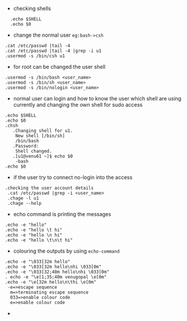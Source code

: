 * checking shells
 ```
   .echo $SHELL
   .echo $0
 ```
* change the normal user `eg:bash->csh`
 ```
 .cat /etc/passwd |tail -4
 .cat /etc/passwd |tail -4 |grep -i u1
 .usermod -s /bin/csh u1

 ```

* for root can be changed the user shell 
 ```
 .usermod -s /bin/bash <user_name>
 .usermod -s /bin/sh <user_name>
 .usermod -s /bin/nologin <user_name>
 ``` 
* normal user can login and how to know the user which shell are using currently and changing the own shell for sudo access
 ```
 .echo $SHELL
 .echo $0
 .chsh
    .Changing shell for u1.
     New shell [/bin/sh]
     /bin/bash
    .Password:
     Shell changed.
    .[u1@venu61 ~]$ echo $0
     -bash
 .echo $0
 ```
* if the user try to connect no-login into the access
 ```
 .checking the user account details 
  .cat /etc/passwd |grep -i <user_name>
  .chage -l u1
  .chage --help 

 ```
* echo command is printing the messages
 ```
 .echo -e "hello"
 .echo -e "hello \t hi"
 .echo -e "hello \n hi"
 .echo -e "hello \t\n\t hi"
 ```
* colouring the outputs by using `echo-command`
 ```
 .echo -e "\033[32m hello"
 .echo -e "\033[32m hello\nhi \033[0m"
 .echo -e "\033[32;40m hello\nhi \033[0m"
 . echo -e "\e[1;35;40m venugopal \e[0m"
 .echo -e "\e[32m hello\n\thi \e[0m"
  -e=>escape sequence
   m=>terminating escape sequence
   033=>enable colour code
   e=>enable colour code
 ```  
* 